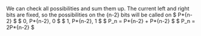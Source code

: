 We can check all possibilities and sum them up. 
The current left and right bits are fixed, so the possibilities on the {n-2} bits will be called on $ P*{n-2} $ 
$ 0, P*{n-2}, 0 $ 
$ 1, P*{n-2}, 1 $ 
$ P_n = P*{n-2} + P*{n-2} $ 
$ P_n = 2P*{n-2} $
